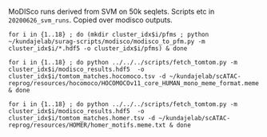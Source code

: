 MoDISco runs derived from SVM on 50k seqlets. Scripts etc in `20200626_svm_runs`. Copied over modisco outputs.

`for i in {1..18} ; do (mkdir cluster_idx$i/pfms ; python ~/kundajelab/surag-scripts/modisco/modisco_to_pfm.py -m cluster_idx$i/*.hdf5 -o cluster_idx$i/pfms) & done`

`for i in {1..18} ; do python ../../../scripts/fetch_tomtom.py -m cluster_idx$i/modisco_results.hdf5  -o cluster_idx$i/tomtom_matches.hocomoco.tsv -d ~/kundajelab/scATAC-reprog/resources/hocomoco/HOCOMOCOv11_core_HUMAN_mono_meme_format.meme & done`

`for i in {1..18} ; do python ../../../scripts/fetch_tomtom.py -m cluster_idx$i/modisco_results.hdf5  -o cluster_idx$i/tomtom_matches.homer.tsv -d ~/kundajelab/scATAC-reprog/resources/HOMER/homer_motifs.meme.txt & done`
